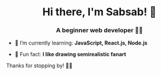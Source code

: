 <h1 align="center">Hi there, I'm Sabsab! 👋</h1>
<h3 align="center">A beginner web developer 👩‍💻</h3>
  
- 🌱 I’m currently learning: **JavaScript, React.js, Node.js**
  
- 🎨 Fun fact: **I like drawing semirealistic fanart**

Thanks for stopping by! 🙇‍♀️

<!--- Terakhir dibuat 8 juli 2023 ---!>

<!---
sabsabrinart/sabsabrinart is a ✨ special ✨ repository because its `README.md` (this file) appears on your GitHub profile.
You can click the Preview link to take a look at your changes.
--->
